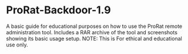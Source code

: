# ProRat-Backdoor-1.9
A basic guide for educational purposes on how to use the ProRat remote administration tool. Includes a RAR archive of the tool and screenshots showing its basic usage setup. NOTE: This is For ethical and educational use only.
